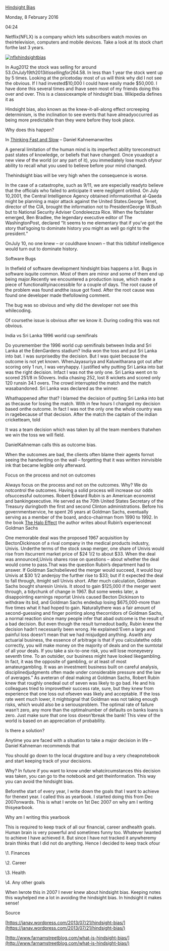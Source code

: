 [Hindsight Bias ](http://k2invest.blogspot.in/2016/01/hindsight-bias.html)

Monday, 8 February 2016

04:24

Netflix(NFLX) is a company which lets subscribers watch movies on theirtelevision, computers and mobile devices. Take a look at its stock chart forthe last 3 years.

[![nflxhindsightbias](file:////Users/kchandra/Library/Group%20Containers/UBF8T346G9.Office/msoclip1/01/8A3564B1-FD59-9741-943D-68380DEA1E91.png)](https://janav.files.wordpress.com/2013/07/nflxhindsightbias.jpg)

In Aug2012 the stock was selling for around $53. On July 19th 2013 it is selling for$264.58. In less than 1 year the stock went up by 5 times. Looking at the pricetoday most of us will think why did I not see the obvious. If I had invested$10,000 I could have easily made $50,000. I have done this several times and Ihave seen most of my friends doing this over and over. This is a classicexample of hindsight bias. Wikipedia defines it as

Hindsight bias, also known as the knew-it-all-along effect orcreeping determinism, is the inclination to see events that have alreadyoccurred as being more predictable than they were before they took place.

Why does this happen?

In [Thinking Fast and Slow](http://www.amazon.com/Thinking-Fast-Slow-Daniel-Kahneman/dp/0374533555) – Daniel Kahnemanwrites

A general limitation of the human mind is its imperfect ability toreconstruct past states of knowledge, or beliefs that have changed. Once youadopt a new view of the world (or any part of it), you immediately lose much ofyour ability to recall what you used to believe before your mind changed.

Thehindsight bias will be very high when the consequence is worse.

In the case of a catastrophe, such as 9/11, we are especially readyto believe that the officials who failed to anticipate it were negligent orblind. On July 10,2001, the Central Intelligence Agency obtained informationthat al-Qaeda might be planning a major attack against the United States.George Tenet, director of the CIA, brought the information not to PresidentGeorge W.Bush but to National Security Adviser Condoleezza Rice. When the factslater emerged, Ben Bradlee, the legendary executive editor of The WashingtonPost, declared “It seems to me elementary that if you’ve got the story that’sgoing to dominate history you might as well go right to the president.”

OnJuly 10, no one knew – or couldhave known – that this tidbitof intelligence would turn out to dominate history.

Software Bugs

In thefield of software development hindsight bias happens a lot. Bugs in software isquite common. Most of them are minor and some of them end up being major.Recently we encountered a production issue, which made a piece of functionalityinaccessible for a couple of days. The root cause of the problem was found andthe issue got fixed. After the root cause was found one developer made thefollowing comment.

The bug was so obvious and why did the developer not see this whilecoding.

Of coursethe issue is obvious after we know it. During coding this was not obvious.

India vs Sri Lanka 1996 world cup semifinals

Do youremember the 1996 world cup semifinals between India and Sri Lanka at the EdenGardens stadium? India won the toss and put Sri Lanka into bat. I was surprisedby the decision. But I was quiet because the outcome is not yet known. WhenJayasuriya and Kaluwitharana got out after scoring only 1 run, I was veryhappy. I justified why putting Sri Lanka into bat was the right decision. Infact I was not the only one. Sri Lanka went on to scored 251/8 in 50overs. India chasing 252, lost 8 wickets and scored only 120 runsin 34.1 overs. The crowd interrupted the match and the match wasabandoned. Sri Lanka was declared as the winner.

Whathappened after that? I blamed the decision of putting Sri Lanka into bat as thecause for losing the match. With in few hours I changed my decision based onthe outcome. In fact I was not the only one the whole country was in ragebecause of that decision. After the match the captain of the indian cricketteam, told

It was a team decision which was taken by all the team members thatwhen we win the toss we will field.

DanielKahneman calls this as outcome bias.

When the outcomes are bad, the clients often blame their agents fornot seeing the handwriting on the wall – forgetting that it was written ininvisible ink that became legible only afterward.

Focus on the process and not on outcomes

Always focus on the process and not on the outcomes. Why? We do notcontrol the outcomes. Having a solid process will increase our odds ofsuccessful outcomes. Robert Edward Rubin is an American economist and bankingexecutive. He served as the 70th United States Secretary of the Treasury duringboth the first and second Clinton administrations. Before his governmentservice, he spent 26 years at Goldman Sachs, eventually serving as a member of the board, andco-chairman from 1990 to 1992. In the book [The Halo Effect](http://www.amazon.com/The-Halo-Effect-Business-Delusions/dp/0743291263) the author writes about Rubin’s experienceat Goldman Sachs

One memorable deal was the proposed 1967 acquisition by BectonDickinson of a rival company in the medical products industry, Univis. Underthe terms of the stock swap merger, one share of Univis would rise from itscurrent market price of $24 1/2 to about $33. When the deal was announced,Univis shares rose on questions – about whether the deal would come to pass.That was the question Rubin’s department had to answer. If Goldman Sachsbelieved the merger would succeed, it would buy Univis at $30 1/2 andenjoy the further rise to $33; but if it expected the deal to fall through, itmight sell Univis short. After much calculation, Goldman Sachs bought sharesin Univis. It stood to gain $125,000 if the merger went through, a tidychunk of change in 1967. But some weeks later, a disappointing earnings reportat Univis caused Becton Dickinson to withdraw its bid, and Goldman Sachs endedup losing $675,000-more than five times what it had hoped to gain. Naturallythere was a fair amount of second-guessing and finger pointing along thecorridors of Goldman Sachs, a normal reaction since many people infer that abad outcome is the result of a bad decision. But even though the result turnedout badly, Rubin knew the decision hadn’t necessarily been wrong. He explained:‘Even a large and painful loss doesn’t mean that we had misjudged anything. Aswith any actuarial business, the essence of arbitrage is that if you calculatethe odds correctly, you will make money on the majority of deals and on the sumtotal of all your deals. If you take a six-to-one risk, you will lose moneyevery seventh time. To an outsider, our business might have looked likegambling. In fact, it was the opposite of gambling, or at least of most amateurgambling. It was an investment business built on careful analysis, disciplinedjudgments often made under considerable pressure and the law of averages.” As aveteran of deal making at Goldman Sachs, Robert Rubin knew that roughly onedeal out of seven was likely to go bad. He and his colleagues tried to improvetheir success rate, sure, but they knew from experience that one loss out ofseven was likely and acceptable. If the loss rate went much lower, it mightsignal that Goldman was not taking enough risks, which would also be a seriousproblem. The optimal rate of failure wasn’t zero, any more than the optimalnumber of defaults on banks loans is zero. Just make sure that one loss doesn’tbreak the bank! This view of the world is based on an appreciation of probability.

Is there a solution?

Anytime you are faced with a situation to take a major decision in life – Daniel Kahneman recommends that

You should go down to the local drugstore and buy a very cheapnotebook and start keeping track of your decisions.

Why? In future if you want to know under whatcircumstances this decision was taken, you can go to the notebook and get theinformation. This way you can avoid the hindsight bias.

Beforethe start of every year, I write down the goals that I want to achieve for thenext year. I called this as yearbook. I started doing this from Dec 2007onwards. This is what I wrote on 1st Dec 2007 on why am I writing thisyearbook.

Why am I writing this yearbook

This is required to keep track of all our financial, career andhealth goals. Human brain is very powerful and sometimes funny too. Whatever Iwanted to achieve I have achieved it. But since I have not tracked it anywheremy brain thinks that I did not do anything. Hence I decided to keep track ofour

\1. Finances

\2. Career

\3. Health

\4. Any other goals

When Iwrote this in 2007 I never knew about hindsight bias. Keeping notes this wayhelped me a lot in avoiding the hindsight bias. In hindsight it makes sense!

 

Source

[https://janav.wordpress.com/2013/07/21/hindsight-bias/](https://janav.wordpress.com/2013/07/21/hindsight-bias/)

[http://www.farnamstreetblog.com/what-is-hindsight-bias/](http://www.farnamstreetblog.com/what-is-hindsight-bias/)